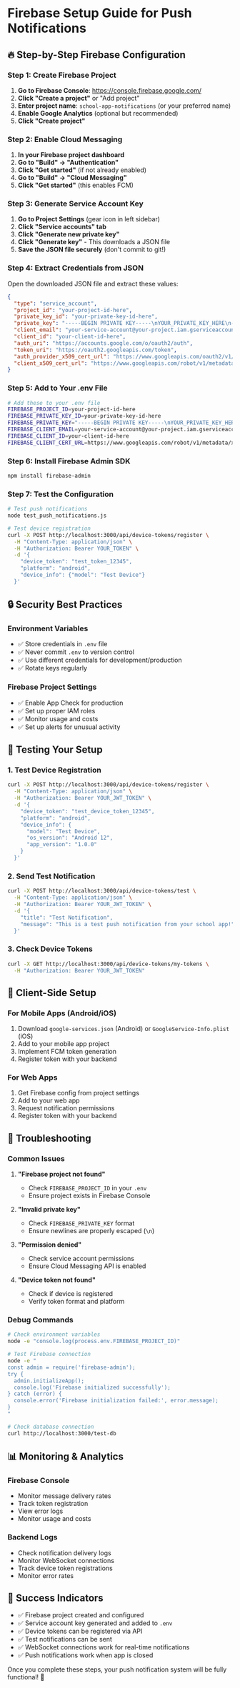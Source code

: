 # Firebase Setup Guide for Push Notifications

## 🔥 **Step-by-Step Firebase Configuration**

### **Step 1: Create Firebase Project**

1. **Go to Firebase Console**: https://console.firebase.google.com/
2. **Click "Create a project"** or "Add project"
3. **Enter project name**: `school-app-notifications` (or your preferred name)
4. **Enable Google Analytics** (optional but recommended)
5. **Click "Create project"**

### **Step 2: Enable Cloud Messaging**

1. **In your Firebase project dashboard**
2. **Go to "Build" → "Authentication"**
3. **Click "Get started"** (if not already enabled)
4. **Go to "Build" → "Cloud Messaging"**
5. **Click "Get started"** (this enables FCM)

### **Step 3: Generate Service Account Key**

1. **Go to Project Settings** (gear icon in left sidebar)
2. **Click "Service accounts" tab**
3. **Click "Generate new private key"**
4. **Click "Generate key"** - This downloads a JSON file
5. **Save the JSON file securely** (don't commit to git!)

### **Step 4: Extract Credentials from JSON**

Open the downloaded JSON file and extract these values:

```json
{
  "type": "service_account",
  "project_id": "your-project-id-here",
  "private_key_id": "your-private-key-id-here",
  "private_key": "-----BEGIN PRIVATE KEY-----\nYOUR_PRIVATE_KEY_HERE\n-----END PRIVATE KEY-----\n",
  "client_email": "your-service-account@your-project.iam.gserviceaccount.com",
  "client_id": "your-client-id-here",
  "auth_uri": "https://accounts.google.com/o/oauth2/auth",
  "token_uri": "https://oauth2.googleapis.com/token",
  "auth_provider_x509_cert_url": "https://www.googleapis.com/oauth2/v1/certs",
  "client_x509_cert_url": "https://www.googleapis.com/robot/v1/metadata/x509/your-service-account%40your-project.iam.gserviceaccount.com"
}
```

### **Step 5: Add to Your .env File**

```bash
# Add these to your .env file
FIREBASE_PROJECT_ID=your-project-id-here
FIREBASE_PRIVATE_KEY_ID=your-private-key-id-here
FIREBASE_PRIVATE_KEY="-----BEGIN PRIVATE KEY-----\nYOUR_PRIVATE_KEY_HERE\n-----END PRIVATE KEY-----\n"
FIREBASE_CLIENT_EMAIL=your-service-account@your-project.iam.gserviceaccount.com
FIREBASE_CLIENT_ID=your-client-id-here
FIREBASE_CLIENT_CERT_URL=https://www.googleapis.com/robot/v1/metadata/x509/your-service-account%40your-project.iam.gserviceaccount.com
```

### **Step 6: Install Firebase Admin SDK**

```bash
npm install firebase-admin
```

### **Step 7: Test the Configuration**

```bash
# Test push notifications
node test_push_notifications.js

# Test device registration
curl -X POST http://localhost:3000/api/device-tokens/register \
  -H "Content-Type: application/json" \
  -H "Authorization: Bearer YOUR_TOKEN" \
  -d '{
    "device_token": "test_token_12345",
    "platform": "android",
    "device_info": {"model": "Test Device"}
  }'
```

## 🔒 **Security Best Practices**

### **Environment Variables**

- ✅ Store credentials in `.env` file
- ✅ Never commit `.env` to version control
- ✅ Use different credentials for development/production
- ✅ Rotate keys regularly

### **Firebase Project Settings**

- ✅ Enable App Check for production
- ✅ Set up proper IAM roles
- ✅ Monitor usage and costs
- ✅ Set up alerts for unusual activity

## 🧪 **Testing Your Setup**

### **1. Test Device Registration**

```bash
curl -X POST http://localhost:3000/api/device-tokens/register \
  -H "Content-Type: application/json" \
  -H "Authorization: Bearer YOUR_JWT_TOKEN" \
  -d '{
    "device_token": "test_device_token_12345",
    "platform": "android",
    "device_info": {
      "model": "Test Device",
      "os_version": "Android 12",
      "app_version": "1.0.0"
    }
  }'
```

### **2. Send Test Notification**

```bash
curl -X POST http://localhost:3000/api/device-tokens/test \
  -H "Content-Type: application/json" \
  -H "Authorization: Bearer YOUR_JWT_TOKEN" \
  -d '{
    "title": "Test Notification",
    "message": "This is a test push notification from your school app!"
  }'
```

### **3. Check Device Tokens**

```bash
curl -X GET http://localhost:3000/api/device-tokens/my-tokens \
  -H "Authorization: Bearer YOUR_JWT_TOKEN"
```

## 📱 **Client-Side Setup**

### **For Mobile Apps (Android/iOS)**

1. Download `google-services.json` (Android) or `GoogleService-Info.plist` (iOS)
2. Add to your mobile app project
3. Implement FCM token generation
4. Register token with your backend

### **For Web Apps**

1. Get Firebase config from project settings
2. Add to your web app
3. Request notification permissions
4. Register token with your backend

## 🚨 **Troubleshooting**

### **Common Issues**

1. **"Firebase project not found"**
   - Check `FIREBASE_PROJECT_ID` in your `.env`
   - Ensure project exists in Firebase Console

2. **"Invalid private key"**
   - Check `FIREBASE_PRIVATE_KEY` format
   - Ensure newlines are properly escaped (`\n`)

3. **"Permission denied"**
   - Check service account permissions
   - Ensure Cloud Messaging API is enabled

4. **"Device token not found"**
   - Check if device is registered
   - Verify token format and platform

### **Debug Commands**

```bash
# Check environment variables
node -e "console.log(process.env.FIREBASE_PROJECT_ID)"

# Test Firebase connection
node -e "
const admin = require('firebase-admin');
try {
  admin.initializeApp();
  console.log('Firebase initialized successfully');
} catch (error) {
  console.error('Firebase initialization failed:', error.message);
}
"

# Check database connection
curl http://localhost:3000/test-db
```

## 📊 **Monitoring & Analytics**

### **Firebase Console**

- Monitor message delivery rates
- Track token registration
- View error logs
- Monitor usage and costs

### **Backend Logs**

- Check notification delivery logs
- Monitor WebSocket connections
- Track device token registrations
- Monitor error rates

## 🎉 **Success Indicators**

- ✅ Firebase project created and configured
- ✅ Service account key generated and added to `.env`
- ✅ Device tokens can be registered via API
- ✅ Test notifications can be sent
- ✅ WebSocket connections work for real-time notifications
- ✅ Push notifications work when app is closed

Once you complete these steps, your push notification system will be fully functional! 🚀
